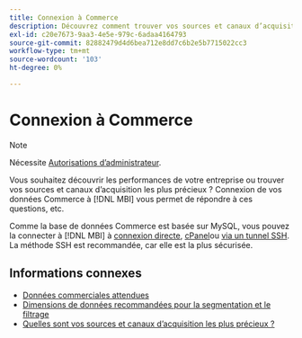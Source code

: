 ```yaml
---
title: Connexion à Commerce
description: Découvrez comment trouver vos sources et canaux d’acquisition les plus précieux.
exl-id: c20e7673-9aa3-4e5e-979c-6adaa4164793
source-git-commit: 82882479d4d6bea712e8dd7c6b2e5b7715022cc3
workflow-type: tm+mt
source-wordcount: '103'
ht-degree: 0%

---
```


# Connexion à Commerce

>[!NOTE]
>
>Nécessite [Autorisations d’administrateur](../../../administrator/user-management/user-management.md).

Vous souhaitez découvrir les performances de votre entreprise ou trouver vos sources et canaux d’acquisition les plus précieux ? Connexion de vos données Commerce à [!DNL MBI] vous permet de répondre à ces questions, etc.

Comme la base de données Commerce est basée sur MySQL, vous pouvez la connecter à [!DNL MBI] à [connexion directe](../integrations/mysql-via-a-direct-connection.md), [cPanel](../integrations/mysql-via-cpanel.md)ou [via un tunnel SSH](../integrations/mysql-via-ssh-tunnel.md). La méthode SSH est recommandée, car elle est la plus sécurisée.

## Informations connexes

* [Données commerciales attendues](../integrations/magento-data.md)
* [Dimensions de données recommandées pour la segmentation et le filtrage](../../../best-practices/segment-filter.md)
* [Quelles sont vos sources et canaux d’acquisition les plus précieux ?](../../analysis/most-value-source-channel.md)
